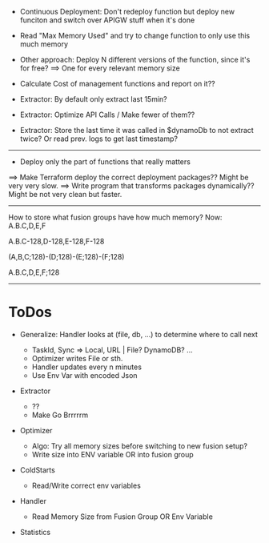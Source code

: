 - Continuous Deployment: Don't redeploy function but deploy new funciton and switch over APIGW stuff when it's done
- Read "Max Memory Used" and try to change function to only use this much memory
- Other approach: Deploy N different versions of the function, since it's for free? ==> One for every relevant memory size

- Calculate Cost of management functions and report on it??

- Extractor: By default only extract last 15min?
- Extractor: Optimize API Calls / Make fewer of them??
- Extractor: Store the last time it was called in $dynamoDb to not extract twice? Or read prev. logs to get last timestamp?

-----

- Deploy only the part of functions that really matters

==> Make Terraform deploy the correct deployment packages?? Might be very very slow.
==> Write program that transforms packages dynamically?? Might be not very clean but faster.

-----

How to store what fusion groups have how much memory?
Now: A.B.C,D,E,F

A.B.C-128,D-128,E-128,F-128

(A,B,C;128)-(D;128)-(E;128)-(F;128)

A.B.C,D,E,F;128


-----
# ToDos

- Generalize: Handler looks at (file, db, ...) to determine where to call next
    - TaskId, Sync => Local, URL | File? DynamoDB? ...
    - Optimizer writes File or sth.
    - Handler updates every n minutes
    - Use Env Var with encoded Json

- Extractor
    - ??
    - Make Go Brrrrrm
- Optimizer
    - Algo: Try all memory sizes before switching to new fusion setup?
    - Write size into ENV variable OR into fusion group
- ColdStarts
    - Read/Write correct env variables
- Handler
    - Read Memory Size from Fusion Group OR Env Variable
- Statistics
